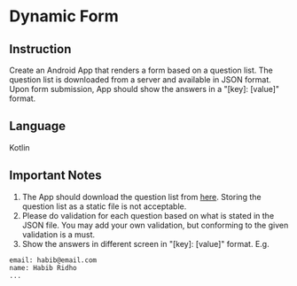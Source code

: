 # Dynamic Form

## Instruction
Create an Android App that renders a form based on a question list. The question list is downloaded from a server and available in JSON format. Upon form submission, App should show the answers in a "[key]: [value]" format.

## Language
Kotlin

## Important Notes
1. The App should download the question list from [here](https://raw.githubusercontent.com/amarthaid/test-mobile/master/Problem-1/question.json). Storing the question list as a static file is not acceptable.
2. Please do validation for each question based on what is stated in the JSON file. You may add your own validation, but conforming to the given validation is a must.
3. Show the answers in different screen in "[key]: [value]" format. E.g.
```
email: habib@email.com
name: Habib Ridho
...
```